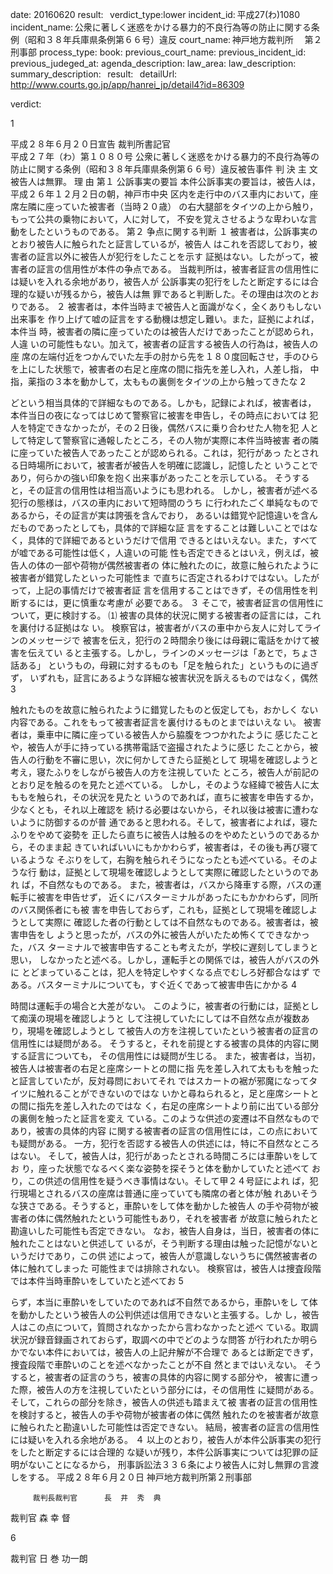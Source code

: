 
date: 20160620
result:  
verdict_type:lower
incident_id: 平成27(わ)1080
incident_name: 公衆に著しく迷惑をかける暴力的不良行為等の防止に関する条例（昭和３８年兵庫県条例第６６号）違反
court_name: 神戸地方裁判所 　第２刑事部
process_type:
book: 
previous_court_name:
previous_incident_id:
previous_judeged_at:
agenda_description: 
law_area: 
law_description: 
summary_description:  
result:  
detailUrl: http://www.courts.go.jp/app/hanrei_jp/detail4?id=86309

verdict:

1 
 
平成２８年６月２０日宣告 裁判所書記官    
平成２７年（わ）第１０８０号 公衆に著しく迷惑をかける暴力的不良行為等の
防止に関する条例（昭和３８年兵庫県条例第６６号）違反被告事件 
判 決 
主 文 
 被告人は無罪。 
理 由 
第１ 公訴事実の要旨 
  本件公訴事実の要旨は，被告人は，平成２６年１２月２日の朝，神戸市中央
区内を走行中のバス車内において，座席左隣に座っていた被害者（当時２０歳）
の右大腿部をタイツの上から触り，もって公共の乗物において，人に対して，
不安を覚えさせるような卑わいな言動をしたというものである。 
第２ 争点に関する判断 
１ 被害者は，公訴事実のとおり被告人に触られたと証言しているが，被告人
はこれを否認しており，被害者の証言以外に被告人が犯行をしたことを示す
証拠はない。したがって，被害者の証言の信用性が本件の争点である。 
当裁判所は，被害者証言の信用性には疑いを入れる余地があり，被告人が
公訴事実の犯行をしたと断定するには合理的な疑いが残るから，被告人は無
罪であると判断した。その理由は次のとおりである。 
２ 被害者は，本件当時まで被告人と面識がなく，全くありもしない出来事を
作り上げて嘘の証言をする動機は想定し難い。また，証拠によれば，本件当
時，被害者の隣に座っていたのは被告人だけであったことが認められ，人違
いの可能性もない。加えて，被害者の証言する被告人の行為は，被告人の座
席の左端付近をつかんでいた左手の肘から先を１８０度回転させ，手のひら
を上にした状態で，被害者の右足と座席の間に指先を差し入れ，人差し指，
中指，薬指の３本を動かして，太ももの裏側をタイツの上から触ってきたな
2 
 
どという相当具体的で詳細なものである。しかも，記録によれば，被害者は，
本件当日の夜になってはじめて警察官に被害を申告し，その時点においては
犯人を特定できなかったが，その２日後，偶然バスに乗り合わせた人物を犯
人として特定して警察官に通報したところ，その人物が実際に本件当時被害
者の隣に座っていた被告人であったことが認められる。これは，犯行があっ
たとされる日時場所において，被害者が被告人を明確に認識し，記憶したと
いうことであり，何らかの強い印象を抱く出来事があったことを示している。
そうすると，その証言の信用性は相当高いようにも思われる。 
しかし，被害者が述べる犯行の態様は，バスの車内において短時間のうち
に行われたごく単純なものであるから，その証言が実は誇張を含んでおり，
あるいは錯覚や記憶違いを含んだものであったとしても，具体的で詳細な証
言をすることは難しいことではなく，具体的で詳細であるというだけで信用
できるとはいえない。また，すべてが嘘である可能性は低く，人違いの可能
性も否定できるとはいえ，例えば，被告人の体の一部や荷物が偶然被害者の
体に触れたのに，故意に触られたように被害者が錯覚したといった可能性ま
で直ちに否定されるわけではない。したがって，上記の事情だけで被害者証
言を信用することはできず，その信用性を判断するには，更に慎重な考慮が
必要である。 
３ そこで，被害者証言の信用性について，更に検討する。 
⑴ 被害の具体的状況に関する被害者の証言には，これを裏付ける証拠はな
い。 
検察官は，被害者がバスの車中から友人に対してラインのメッセージで
被害を伝え，犯行の２時間余り後には母親に電話をかけて被害を伝えてい
ると主張する。しかし，ラインのメッセージは「あとで，ちょさ話ある」
というもの，母親に対するものも「足を触られた」というものに過ぎず，
いずれも，証言にあるような詳細な被害状況を訴えるものではなく，偶然
3 
 
触れたものを故意に触られたように錯覚したものと仮定しても，おかしく
ない内容である。これをもって被害者証言を裏付けるものとまではいえな
い。 
 被害者は，乗車中に隣に座っている被告人から脇腹をつつかれたように
感じたことや，被告人が手に持っている携帯電話で盗撮されたように感じ
たことから，被告人の行動を不審に思い，次に何かしてきたら証拠として
現場を確認しようと考え，寝たふりをしながら被告人の方を注視していた
ところ，被告人が前記のとおり足を触るのを見たと述べている。 
しかし，そのような経緯で被告人に太ももを触られ，その状況を見たと
いうのであれば，直ちに被害を申告するか，少なくとも，それ以上確認を
続ける必要はないから，それ以後は被害に遭わないように防御するのが普
通であると思われる。そして，被害者によれば，寝たふりをやめて姿勢を
正したら直ちに被告人は触るのをやめたというのであるから，そのまま起
きていればいいにもかかわらず，被害者は，その後も再び寝ているような
そぶりをして，右胸を触られそうになったとも述べている。そのような行
動は，証拠として現場を確認しようとして実際に確認したというのであれ
ば，不自然なものである。 
また，被害者は，バスから降車する際，バスの運転手に被害を申告せず，
近くにバスターミナルがあったにもかかわらず，同所のバス関係者にも被
害を申告しておらず，これも，証拠として現場を確認しようとして実際に
確認した者の行動としては不自然なものである。被害者は，被害申告をし
ようと思ったが，バスの外に被告人がいたため怖くてできなかった，バス
ターミナルで被害申告することも考えたが，学校に遅刻してしまうと思い，
しなかったと述べる。しかし，運転手との関係では，被告人がバスの外に
とどまっていることは，犯人を特定しやすくなる点でむしろ好都合なはず
である。バスターミナルについても，すぐ近くであって被害申告にかかる
4 
 
時間は運転手の場合と大差がない。 
このように，被害者の行動には，証拠として痴漢の現場を確認しようと
して注視していたにしては不自然な点が複数あり，現場を確認しようとし
て被告人の方を注視していたという被害者の証言の信用性には疑問がある。
そうすると，それを前提とする被害の具体的内容に関する証言についても，
その信用性には疑問が生じる。 
   また，被害者は，当初，被告人は被害者の右足と座席シートとの間に指
先を差し入れて太ももを触ったと証言していたが，反対尋問においてそれ
ではスカートの裾が邪魔になってタイツに触れることができないのではな
いかと尋ねられると，足と座席シートとの間に指先を差し入れたのではな
く，右足の座席シートより前に出ている部分の裏側を触ったと証言を変え
ている。このような供述の変遷は不自然なものであり，被害の具体的内容
に関する被害者の証言の信用性には，この点においても疑問がある。 
 一方，犯行を否認する被告人の供述には，特に不自然なところはない。 
そして，被告人は，犯行があったとされる時間ころには車酔いをしてお
り，座った状態でなるべく楽な姿勢を探そうと体を動かしていたと述べて
おり，この供述の信用性を疑うべき事情はない。そして甲２４号証によれ
ば，犯行現場とされるバスの座席は普通に座っていても隣席の者と体が触
れあいそうな狭さである。そうすると，車酔いをして体を動かした被告人
の手や荷物が被害者の体に偶然触れたという可能性もあり，それを被害者
が故意に触られたと勘違いした可能性も否定できない。 
なお，被告人自身は，当日，被害者の体に触れたことはないと供述して
いるが，そう判断する理由は触った記憶がないというだけであり，この供
述によって，被告人が意識しないうちに偶然被害者の体に触れてしまった
可能性までは排除されない。 
検察官は，被告人は捜査段階では本件当時車酔いをしていたと述べてお
5 
 
らず，本当に車酔いをしていたのであれば不自然であるから，車酔いをし
て体を動かしたという被告人の公判供述は信用できないと主張する。しか
し，被告人はこの点について，質問されなかったから言わなかったと述べ
ている。取調状況が録音録画されておらず，取調べの中でどのような問答
が行われたか明らかでない本件においては，被告人の上記弁解が不合理で
あるとは断定できず，捜査段階で車酔いのことを述べなかったことが不自
然とまではいえない。 
 そうすると，被害者の証言のうち，被害の具体的内容に関する部分や，
被害に遭った際，被告人の方を注視していたという部分には，その信用性
に疑問がある。そして，これらの部分を除き，被告人の供述も踏まえて被
害者の証言の信用性を検討すると，被告人の手や荷物が被害者の体に偶然
触れたのを被害者が故意に触られたと勘違いした可能性は否定できない。
結局，被害者の証言の信用性には疑いを入れる余地がある。 
 ４ 以上のとおり，被告人が本件公訴事実の犯行をしたと断定するには合理的
な疑いが残り，本件公訴事実については犯罪の証明がないことになるから，
刑事訴訟法３３６条により被告人に対し無罪の言渡しをする。 
平成２８年６月２０日 
   神戸地方裁判所第２刑事部 
 
         裁判長裁判官      長  井  秀  典 
 
 
 
             
裁判官      森     幸  督 
                      
6 
 
 
 
             
裁判官      日  巻  功一朗 
 

                    